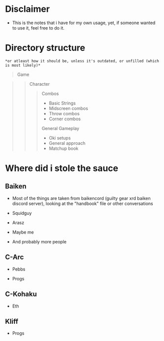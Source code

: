 # Disclaimer

 - This is the notes that i have for my own usage, yet, if someone wanted to use it, feel free to do it.

# Directory structure
`*or atleast how it should be, unless it's outdated, or unfilled (which is most likely)*`

> Game

>> Character
>>
>>> Combos
>>> - Basic Strings
>>> - Midscreen combos
>>> - Throw combos
>>> - Corner combos
>>> 
>>> General Gameplay  
>>> - Oki setups
>>> - General approach
>>> - Matchup book 

# Where did i stole the sauce
## Baiken

- Most of the things are taken from baikencord (guilty gear xrd baiken discord server), looking at the "handbook" file or other conversations

- Squidguy

- Arasz

- Maybe me

- And probably more people

## C-Arc

- Pebbs
  
- Progs

## C-Kohaku

- Eth



## Kliff

- Progs